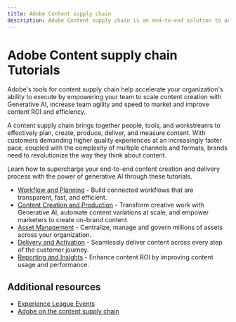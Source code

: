 ```yaml
---
title: Adobe Content supply chain 
description: Adobe Content supply chain is an end-to-end solution to accelerate and simplify your content supply chain with generative AI and intelligent automation.
---
```


# Adobe Content supply chain Tutorials

Adobe's tools for content supply chain help accelerate your organization's ability to execute by empowering your team to scale content creation with Generative AI, increase team agility and speed to market and improve content ROI and efficiency.

A content supply chain brings together people, tools, and workstreams to effectively plan, create, produce, deliver, and measure content. With customers demanding higher quality experiences at an increasingly faster pace, coupled with the complexity of multiple channels and formats, brands need to revolutionize the way they think about content.

Learn how to supercharge your end-to-end content creation and delivery process with the power of generative AI through these tutorials. 


* [Workflow and Planning](workflow-and-planning.md) - Build connected workflows that are transparent, fast, and efficient. 
* [Content Creation and Production](content-creation-and-production.md) - Transform creative work with Generative AI, automate content variations at scale, and empower marketers to create on-brand content. 
* [Asset Management](asset-management.md) - Centralize, manage and govern millions of assets across your organization. 
* [Delivery and Activation](delivery-and-activation.md) - Seamlessly deliver content across every step of the customer journey.  
* [Reporting and Insights](reporting-and-insights.md) - Enhance content ROI by improving content usage and performance. 

## Additional resources

* [Experience League Events](https://experienceleague.adobe.com/events/)
* [Adobe on the content supply chain](https://business.adobe.com/resources/webinars/adobe-on-the-content-supply-chain.html)
